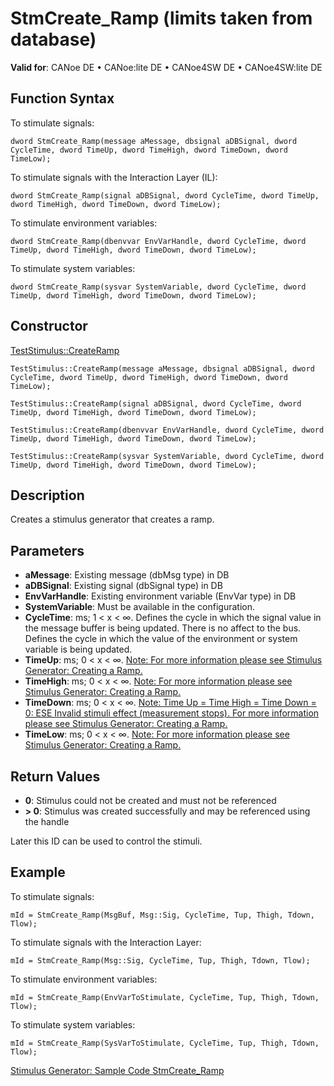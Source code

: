 # StmCreate_Ramp (limits taken from database)

**Valid for**: CANoe DE • CANoe:lite DE • CANoe4SW DE • CANoe4SW:lite DE

## Function Syntax

To stimulate signals:

```
dword StmCreate_Ramp(message aMessage, dbsignal aDBSignal, dword CycleTime, dword TimeUp, dword TimeHigh, dword TimeDown, dword TimeLow);
```

To stimulate signals with the Interaction Layer (IL):

```
dword StmCreate_Ramp(signal aDBSignal, dword CycleTime, dword TimeUp, dword TimeHigh, dword TimeDown, dword TimeLow);
```

To stimulate environment variables:

```
dword StmCreate_Ramp(dbenvvar EnvVarHandle, dword CycleTime, dword TimeUp, dword TimeHigh, dword TimeDown, dword TimeLow);
```

To stimulate system variables:

```
dword StmCreate_Ramp(sysvar SystemVariable, dword CycleTime, dword TimeUp, dword TimeHigh, dword TimeDown, dword TimeLow);
```

## Constructor

[TestStimulus::CreateRamp](../../../Shared/CAPL/General/ClassesAndObjects.md)

```
TestStimulus::CreateRamp(message aMessage, dbsignal aDBSignal, dword CycleTime, dword TimeUp, dword TimeHigh, dword TimeDown, dword TimeLow);
```

```
TestStimulus::CreateRamp(signal aDBSignal, dword CycleTime, dword TimeUp, dword TimeHigh, dword TimeDown, dword TimeLow);
```

```
TestStimulus::CreateRamp(dbenvvar EnvVarHandle, dword CycleTime, dword TimeUp, dword TimeHigh, dword TimeDown, dword TimeLow);
```

```
TestStimulus::CreateRamp(sysvar SystemVariable, dword CycleTime, dword TimeUp, dword TimeHigh, dword TimeDown, dword TimeLow);
```

## Description

Creates a stimulus generator that creates a ramp.

## Parameters

- **aMessage**: Existing message (dbMsg type) in DB
- **aDBSignal**: Existing signal (dbSignal type) in DB
- **EnvVarHandle**: Existing environment variable (EnvVar type) in DB
- **SystemVariable**: Must be available in the configuration.
- **CycleTime**: ms; 1 \< x \< ∞. Defines the cycle in which the signal value in the message buffer is being updated. There is no affect to the bus. Defines the cycle in which the value of the environment or system variable is being updated.
- **TimeUp**: ms; 0 \< x \< ∞. [Note: For more information please see Stimulus Generator: Creating a Ramp.](../CAPLfunctionsTSLRampStimulus.md)
- **TimeHigh**: ms; 0 \< x \< ∞. [Note: For more information please see Stimulus Generator: Creating a Ramp.](../CAPLfunctionsTSLRampStimulus.md)
- **TimeDown**: ms; 0 \< x \< ∞. [Note: Time Up = Time High = Time Down = 0: ESE Invalid stimuli effect (measurement stops). For more information please see Stimulus Generator: Creating a Ramp.](../CAPLfunctionsTSLRampStimulus.md)
- **TimeLow**: ms; 0 \< x \< ∞. [Note: For more information please see Stimulus Generator: Creating a Ramp.](../CAPLfunctionsTSLRampStimulus.md)

## Return Values

- **0**: Stimulus could not be created and must not be referenced
- **\> 0**: Stimulus was created successfully and may be referenced using the handle

Later this ID can be used to control the stimuli.

## Example

To stimulate signals:

```plaintext
mId = StmCreate_Ramp(MsgBuf, Msg::Sig, CycleTime, Tup, Thigh, Tdown, Tlow);
```

To stimulate signals with the Interaction Layer:

```plaintext
mId = StmCreate_Ramp(Msg::Sig, CycleTime, Tup, Thigh, Tdown, Tlow);
```

To stimulate environment variables:

```plaintext
mId = StmCreate_Ramp(EnvVarToStimulate, CycleTime, Tup, Thigh, Tdown, Tlow);
```

To stimulate system variables:

```plaintext
mId = StmCreate_Ramp(SysVarToStimulate, CycleTime, Tup, Thigh, Tdown, Tlow);
```

[Stimulus Generator: Sample Code StmCreate_Ramp](../CAPLfunctionsTSLSampleCode.md)
